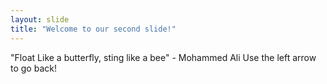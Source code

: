 ```yaml
---
layout: slide
title: "Welcome to our second slide!"
---
```

"Float Like a butterfly, sting like a bee" - Mohammed Ali 
Use the left arrow to go back!
